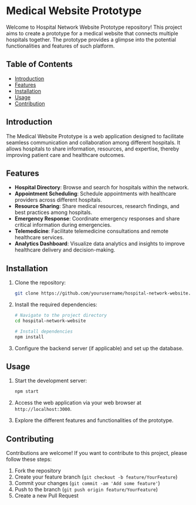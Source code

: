 # Medical Website Prototype

Welcome to Hospital Network Website Prototype repository! This project aims to create a prototype for a medical website that connects multiple hospitals together. The prototype provides a glimpse into the potential functionalities and features of such platform.

## Table of Contents
- [Introduction](#introduction)
- [Features](#features)
- [Installation](#installation)
- [Usage](#usage)
- [Contribution](#contributing)

## Introduction

The Medical Website Prototype is a web application designed to facilitate seamless communication and collaboration among different hospitals. It allows hospitals to share information, resources, and expertise, thereby improving patient care and healthcare outcomes.

## Features

- **Hospital Directory**: Browse and search for hospitals within the network.
- **Appointment Scheduling**: Schedule appointments with healthcare providers across different hospitals.
- **Resource Sharing**: Share medical resources, research findings, and best practices among hospitals.
- **Emergency Response**: Coordinate emergency responses and share critical information during emergencies.
- **Telemedicine**: Facilitate telemedicine consultations and remote healthcare services.
- **Analytics Dashboard**: Visualize data analytics and insights to improve healthcare delivery and decision-making.

## Installation

1. Clone the repository:

    ```bash
    git clone https://github.com/yourusername/hospital-network-website.git
    ```

2. Install the required dependencies:

    ```bash
    # Navigate to the project directory
    cd hospital-network-website
    
    # Install dependencies
    npm install
    ```

3. Configure the backend server (if applicable) and set up the database.

## Usage

1. Start the development server:

    ```bash
    npm start
    ```

2. Access the web application via your web browser at `http://localhost:3000`.

3. Explore the different features and functionalities of the prototype.

## Contributing

Contributions are welcome! If you want to contribute to this project, please follow these steps:

1. Fork the repository
2. Create your feature branch (`git checkout -b feature/YourFeature`)
3. Commit your changes (`git commit -am 'Add some feature'`)
4. Push to the branch (`git push origin feature/YourFeature`)
5. Create a new Pull Request
